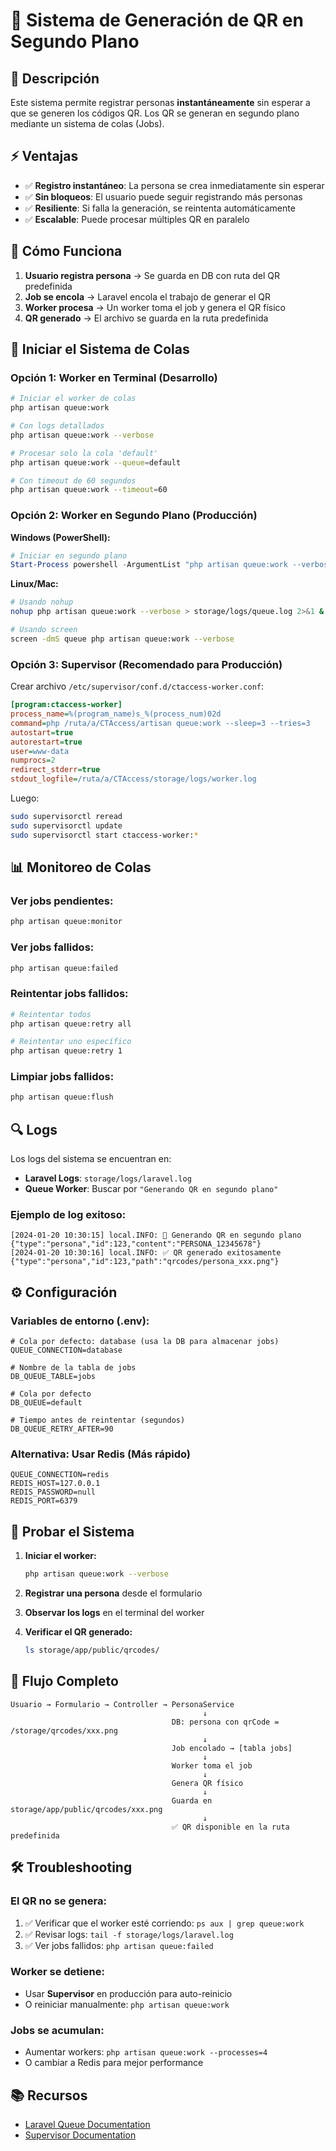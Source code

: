 # 🚀 Sistema de Generación de QR en Segundo Plano

## 📝 Descripción

Este sistema permite registrar personas **instantáneamente** sin esperar a que se generen los códigos QR. Los QR se generan en segundo plano mediante un sistema de colas (Jobs).

## ⚡ Ventajas

- ✅ **Registro instantáneo**: La persona se crea inmediatamente sin esperar
- ✅ **Sin bloqueos**: El usuario puede seguir registrando más personas
- ✅ **Resiliente**: Si falla la generación, se reintenta automáticamente
- ✅ **Escalable**: Puede procesar múltiples QR en paralelo

## 🔧 Cómo Funciona

1. **Usuario registra persona** → Se guarda en DB con ruta del QR predefinida
2. **Job se encola** → Laravel encola el trabajo de generar el QR
3. **Worker procesa** → Un worker toma el job y genera el QR físico
4. **QR generado** → El archivo se guarda en la ruta predefinida

## 🚦 Iniciar el Sistema de Colas

### Opción 1: Worker en Terminal (Desarrollo)

```bash
# Iniciar el worker de colas
php artisan queue:work

# Con logs detallados
php artisan queue:work --verbose

# Procesar solo la cola 'default'
php artisan queue:work --queue=default

# Con timeout de 60 segundos
php artisan queue:work --timeout=60
```

### Opción 2: Worker en Segundo Plano (Producción)

**Windows (PowerShell):**
```powershell
# Iniciar en segundo plano
Start-Process powershell -ArgumentList "php artisan queue:work --verbose" -WindowStyle Hidden
```

**Linux/Mac:**
```bash
# Usando nohup
nohup php artisan queue:work --verbose > storage/logs/queue.log 2>&1 &

# Usando screen
screen -dmS queue php artisan queue:work --verbose
```

### Opción 3: Supervisor (Recomendado para Producción)

Crear archivo `/etc/supervisor/conf.d/ctaccess-worker.conf`:

```ini
[program:ctaccess-worker]
process_name=%(program_name)s_%(process_num)02d
command=php /ruta/a/CTAccess/artisan queue:work --sleep=3 --tries=3
autostart=true
autorestart=true
user=www-data
numprocs=2
redirect_stderr=true
stdout_logfile=/ruta/a/CTAccess/storage/logs/worker.log
```

Luego:
```bash
sudo supervisorctl reread
sudo supervisorctl update
sudo supervisorctl start ctaccess-worker:*
```

## 📊 Monitoreo de Colas

### Ver jobs pendientes:
```bash
php artisan queue:monitor
```

### Ver jobs fallidos:
```bash
php artisan queue:failed
```

### Reintentar jobs fallidos:
```bash
# Reintentar todos
php artisan queue:retry all

# Reintentar uno específico
php artisan queue:retry 1
```

### Limpiar jobs fallidos:
```bash
php artisan queue:flush
```

## 🔍 Logs

Los logs del sistema se encuentran en:
- **Laravel Logs**: `storage/logs/laravel.log`
- **Queue Worker**: Buscar por `"Generando QR en segundo plano"`

### Ejemplo de log exitoso:
```
[2024-01-20 10:30:15] local.INFO: 🔄 Generando QR en segundo plano {"type":"persona","id":123,"content":"PERSONA_12345678"}
[2024-01-20 10:30:16] local.INFO: ✅ QR generado exitosamente {"type":"persona","id":123,"path":"qrcodes/persona_xxx.png"}
```

## ⚙️ Configuración

### Variables de entorno (.env):

```env
# Cola por defecto: database (usa la DB para almacenar jobs)
QUEUE_CONNECTION=database

# Nombre de la tabla de jobs
DB_QUEUE_TABLE=jobs

# Cola por defecto
DB_QUEUE=default

# Tiempo antes de reintentar (segundos)
DB_QUEUE_RETRY_AFTER=90
```

### Alternativa: Usar Redis (Más rápido)

```env
QUEUE_CONNECTION=redis
REDIS_HOST=127.0.0.1
REDIS_PASSWORD=null
REDIS_PORT=6379
```

## 🧪 Probar el Sistema

1. **Iniciar el worker:**
   ```bash
   php artisan queue:work --verbose
   ```

2. **Registrar una persona** desde el formulario

3. **Observar los logs** en el terminal del worker

4. **Verificar el QR generado:**
   ```bash
   ls storage/app/public/qrcodes/
   ```

## 🔄 Flujo Completo

```
Usuario → Formulario → Controller → PersonaService
                                           ↓
                                    DB: persona con qrCode = /storage/qrcodes/xxx.png
                                           ↓
                                    Job encolado → [tabla jobs]
                                           ↓
                                    Worker toma el job
                                           ↓
                                    Genera QR físico
                                           ↓
                                    Guarda en storage/app/public/qrcodes/xxx.png
                                           ↓
                                    ✅ QR disponible en la ruta predefinida
```

## 🛠️ Troubleshooting

### El QR no se genera:
1. ✅ Verificar que el worker esté corriendo: `ps aux | grep queue:work`
2. ✅ Revisar logs: `tail -f storage/logs/laravel.log`
3. ✅ Ver jobs fallidos: `php artisan queue:failed`

### Worker se detiene:
- Usar **Supervisor** en producción para auto-reinicio
- O reiniciar manualmente: `php artisan queue:work`

### Jobs se acumulan:
- Aumentar workers: `php artisan queue:work --processes=4`
- O cambiar a Redis para mejor performance

## 📚 Recursos

- [Laravel Queue Documentation](https://laravel.com/docs/10.x/queues)
- [Supervisor Documentation](http://supervisord.org/)
